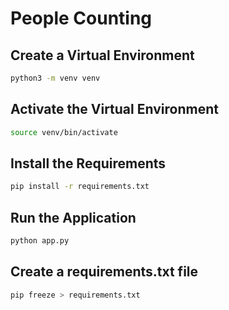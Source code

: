 # People Counting 

## Create a Virtual Environment

```bash
python3 -m venv venv
```

## Activate the Virtual Environment

```bash
source venv/bin/activate
```

## Install the Requirements

```bash
pip install -r requirements.txt
```

## Run the Application

```bash
python app.py
```

## Create a requirements.txt file

```bash
pip freeze > requirements.txt
```